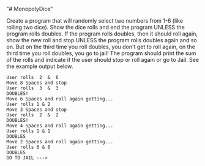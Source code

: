 "# MonopolyDice" 

Create a program that will randomly select two numbers from 1-6 (like rolling two dice). Show the dice rolls and end the program UNLESS the program rolls doubles. If the program rolls doubles, then it should roll again, show the new roll and stop UNLESS the program rolls doubles again and so on. But on the third time you roll doubles, you don't get to roll again, on the third time you roll doubles, you go to jail!
The program should print the sum of the rolls and indicate if the user should stop or roll again or go to Jail. See the example output below.

```
User rolls  2  &  6
Move 8 Spaces and stop
User rolls  3  &  3
DOUBLES!
Move 6 Spaces and roll again getting...
User rolls 1 & 2
Move 3 Spaces and stop
User rolls  2  &  2
DOUBLES!
Move 4 Spaces and roll again getting...
User rolls 1 & 1
DOUBLES
Move 2 Spaces and roll again getting...
User rolls 6 & 6
DOUBLES
GO TO JAIL --->
```
